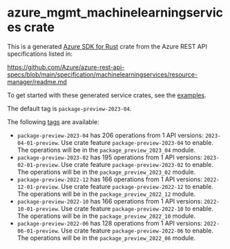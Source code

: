 # azure_mgmt_machinelearningservices crate

This is a generated [Azure SDK for Rust](https://github.com/Azure/azure-sdk-for-rust) crate from the Azure REST API specifications listed in:

https://github.com/Azure/azure-rest-api-specs/blob/main/specification/machinelearningservices/resource-manager/readme.md

To get started with these generated service crates, see the [examples](https://github.com/Azure/azure-sdk-for-rust/blob/main/services/README.md#examples).

The default tag is `package-preview-2023-04`.

The following [tags](https://github.com/Azure/azure-sdk-for-rust/blob/main/services/tags.md) are available:

- `package-preview-2023-04` has 206 operations from 1 API versions: `2023-04-01-preview`. Use crate feature `package-preview-2023-04` to enable. The operations will be in the `package_preview_2023_04` module.
- `package-preview-2023-02` has 195 operations from 1 API versions: `2023-02-01-preview`. Use crate feature `package-preview-2023-02` to enable. The operations will be in the `package_preview_2023_02` module.
- `package-preview-2022-12` has 166 operations from 1 API versions: `2022-12-01-preview`. Use crate feature `package-preview-2022-12` to enable. The operations will be in the `package_preview_2022_12` module.
- `package-preview-2022-10` has 166 operations from 1 API versions: `2022-10-01-preview`. Use crate feature `package-preview-2022-10` to enable. The operations will be in the `package_preview_2022_10` module.
- `package-preview-2022-06` has 128 operations from 1 API versions: `2022-06-01-preview`. Use crate feature `package-preview-2022-06` to enable. The operations will be in the `package_preview_2022_06` module.